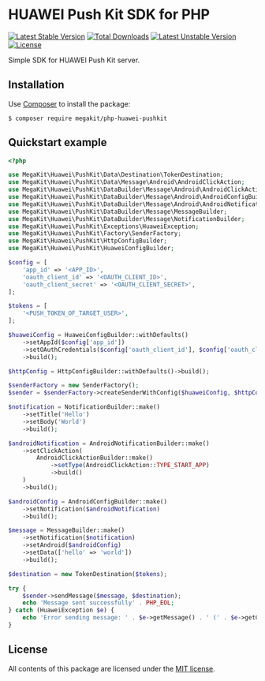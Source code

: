 # HUAWEI Push Kit SDK for PHP

[![Latest Stable Version](https://poser.pugx.org/megakit/php-huawei-pushkit/v)](//packagist.org/packages/megakit/php-huawei-pushkit)
[![Total Downloads](https://poser.pugx.org/megakit/php-huawei-pushkit/downloads)](//packagist.org/packages/megakit/php-huawei-pushkit)
[![Latest Unstable Version](https://poser.pugx.org/megakit/php-huawei-pushkit/v/unstable)](//packagist.org/packages/megakit/php-huawei-pushkit)
[![License](https://poser.pugx.org/megakit/php-huawei-pushkit/license)](//packagist.org/packages/megakit/php-huawei-pushkit)

Simple SDK for HUAWEI Push Kit server.

## Installation

Use [Composer] to install the package:

```shell script
$ composer require megakit/php-huawei-pushkit
```

## Quickstart example

```php
<?php

use MegaKit\Huawei\PushKit\Data\Destination\TokenDestination;
use MegaKit\Huawei\PushKit\Data\Message\Android\AndroidClickAction;
use MegaKit\Huawei\PushKit\DataBuilder\Message\Android\AndroidClickActionBuilder;
use MegaKit\Huawei\PushKit\DataBuilder\Message\Android\AndroidConfigBuilder;
use MegaKit\Huawei\PushKit\DataBuilder\Message\Android\AndroidNotificationBuilder;
use MegaKit\Huawei\PushKit\DataBuilder\Message\MessageBuilder;
use MegaKit\Huawei\PushKit\DataBuilder\Message\NotificationBuilder;
use MegaKit\Huawei\PushKit\Exceptions\HuaweiException;
use MegaKit\Huawei\PushKit\Factory\SenderFactory;
use MegaKit\Huawei\PushKit\HttpConfigBuilder;
use MegaKit\Huawei\PushKit\HuaweiConfigBuilder;

$config = [
    'app_id' => '<APP_ID>',
    'oauth_client_id' => '<OAUTH_CLIENT_ID>',
    'oauth_client_secret' => '<OAUTH_CLIENT_SECRET>',
];

$tokens = [
    '<PUSH_TOKEN_OF_TARGET_USER>',
];

$huaweiConfig = HuaweiConfigBuilder::withDefaults()
    ->setAppId($config['app_id'])
    ->setOAuthCredentials($config['oauth_client_id'], $config['oauth_client_secret'])
    ->build();

$httpConfig = HttpConfigBuilder::withDefaults()->build();

$senderFactory = new SenderFactory();
$sender = $senderFactory->createSenderWithConfig($huaweiConfig, $httpConfig);

$notification = NotificationBuilder::make()
    ->setTitle('Hello')
    ->setBody('World')
    ->build();

$androidNotification = AndroidNotificationBuilder::make()
    ->setClickAction(
        AndroidClickActionBuilder::make()
            ->setType(AndroidClickAction::TYPE_START_APP)
            ->build()
    )
    ->build();

$androidConfig = AndroidConfigBuilder::make()
    ->setNotification($androidNotification)
    ->build();

$message = MessageBuilder::make()
    ->setNotification($notification)
    ->setAndroid($androidConfig)
    ->setData(['hello' => 'world'])
    ->build();

$destination = new TokenDestination($tokens);

try {
    $sender->sendMessage($message, $destination);
    echo 'Message sent successfully' . PHP_EOL;
} catch (HuaweiException $e) {
    echo 'Error sending message: ' . $e->getMessage() . ' (' . $e->getCode() . ')' . PHP_EOL;
}
```

License
-------

All contents of this package are licensed under the [MIT license].

[Composer]: https://getcomposer.org
[MIT license]: LICENSE
